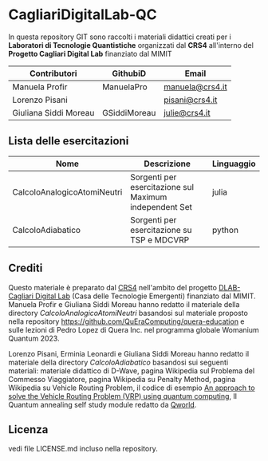 # CagliariDigitalLab-QC

In questa repository GIT sono raccolti i materiali didattici creati per i **Laboratori di Tecnologie Quantistiche** organizzati dal **CRS4** all'interno del **Progetto Cagliari Digital Lab** finanziato dal MIMIT 



| Contributori                 |      GithubiD         |        Email       |
|-----------------------------|-----------------------|--------------------|
| Manuela Profir               |    ManuelaPro              |  manuela@crs4.it   |
| Lorenzo Pisani                 |                      |   pisani@crs4.it   |
| Giuliana Siddi Moreau         |   GSiddiMoreau        |  julie@crs4.it     |

## Lista delle esercitazioni


| Nome                        |  Descrizione          |  Linguaggio        |                               
|-----------------------------|-----------------------|--------------------|
| CalcoloAnalogicoAtomiNeutri |    Sorgenti per esercitazione sul Maximum independent Set | julia |
| CalcoloAdiabatico |    Sorgenti per esercitazione su TSP e MDCVRP | python |




## Crediti
Questo materiale è preparato dal [CRS4](https://www.crs4.it/) nell'ambito del progetto [DLAB-Cagliari Digital Lab](https://www.cagliaridlab.it) (Casa delle Tecnologie Emergenti) finanziato dal MIMIT.
Manuela Profir e Giuliana Siddi Moreau hanno redatto il materiale della directory _CalcoloAnalogicoAtomiNeutri_ basandosi sul materiale proposto nella repository  https://github.com/QuEraComputing/quera-education  e sulle lezioni di Pedro Lopez di Quera Inc. nel programma globale Womanium Quantum 2023.

Lorenzo Pisani, Erminia Leonardi e Giuliana Siddi Moreau hanno redatto il materiale della directory _CalcoloAdiabatico_ basandosi sui seguenti materiali: materiale didattico di D-Wave, pagina Wikipedia sul Problema del Commesso Viaggiatore, pagina Wikipedia su Penalty Method, pagina Wikipedia su Vehicle Routing Problem, il codice di esempio [An approach to solve the Vehicle Routing Problem (VRP) using quantum computing](https://github.com/dwave-examples/D-Wave-VRP), Il Quantum annealing self study module redatto da [Qworld](https://qworld.net/).


## Licenza
vedi file LICENSE.md incluso nella repository.
